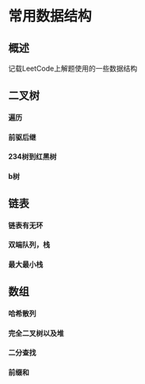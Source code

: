 # 常用数据结构

## 概述
记载LeetCode上解题使用的一些数据结构

## 二叉树

#### 遍历

#### 前驱后继

#### 234树到红黑树

#### b树

## 链表

#### 链表有无环

#### 双端队列，栈

#### 最大最小栈

## 数组

#### 哈希散列

#### 完全二叉树以及堆

#### 二分查找

#### 前缀和



